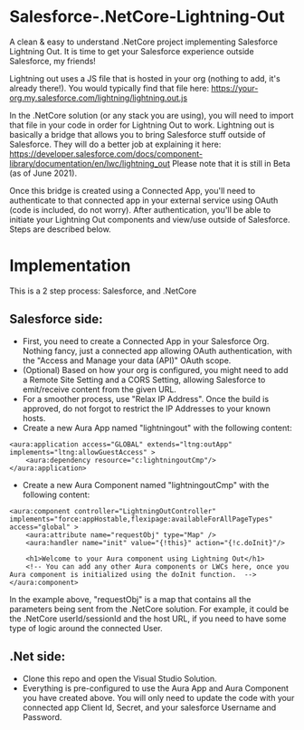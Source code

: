 # Salesforce-.NetCore-Lightning-Out
A clean &amp; easy to understand .NetCore project implementing Salesforce Lightning Out. It is time to get your Salesforce experience outside Salesforce, my friends! 

Lightning out uses a JS file that is hosted in your org (nothing to add, it's already there!). You would typically find that file here: 
https://your-org.my.salesforce.com/lightning/lightning.out.js

In the .NetCore solution (or any stack you are using), you will need to import that file in your code in order for Lightning Out to work. 
Lightning out is basically a bridge that allows you to bring Salesforce stuff outside of Salesforce. They will do a better job at explaining it here: 
https://developer.salesforce.com/docs/component-library/documentation/en/lwc/lightning_out
Please note that it is still in Beta (as of June 2021). 

Once this bridge is created using a Connected App, you'll need to authenticate to that connected app in your external service using OAuth (code is included, do not worry). 
After authentication, you'll be able to initiate your Lightning Out components and view/use outside of Salesforce. Steps are described below. 

# Implementation
This is a 2 step process: Salesforce, and .NetCore

## Salesforce side: 
- First, you need to create a Connected App in your Salesforce Org. Nothing fancy, just a connected app allowing OAuth authentication, with the "Access and Manage your data (API)" OAuth scope.
- (Optional) Based on how your org is configured, you might need to add a Remote Site Setting and a CORS Setting, allowing Salesforce to emit/receive content from the given URL. 
- For a smoother process, use "Relax IP Address". Once the build is approved, do not forgot to restrict the IP Addresses to your known hosts. 
- Create a new Aura App named "lightningout" with the following content: 
```
<aura:application access="GLOBAL" extends="ltng:outApp" implements="ltng:allowGuestAccess" >
    <aura:dependency resource="c:lightningoutCmp"/> 
</aura:application>
```
- Create a new Aura Component named "lightningoutCmp" with the following content: 
```
<aura:component controller="LightningOutController" implements="force:appHostable,flexipage:availableForAllPageTypes" access="global" >
    <aura:attribute name="requestObj" type="Map" />
    <aura:handler name="init" value="{!this}" action="{!c.doInit}"/>

    <h1>Welcome to your Aura component using Lightning Out</h1>
    <!-- You can add any other Aura components or LWCs here, once you Aura component is initialized using the doInit function.  -->
</aura:component>
```
In the example above, "requestObj" is a map that contains all the parameters being sent from the .NetCore solution. For example, it could be the .NetCore userId/sessionId and the host URL, if you need to have some type of logic around the connected User. 

## .Net side: 
- Clone this repo and open the Visual Studio Solution. 
- Everything is pre-configured to use the Aura App and Aura Component you have created above. You will only need to update the code with your connected app Client Id, Secret, and your salesforce Username and Password. 


